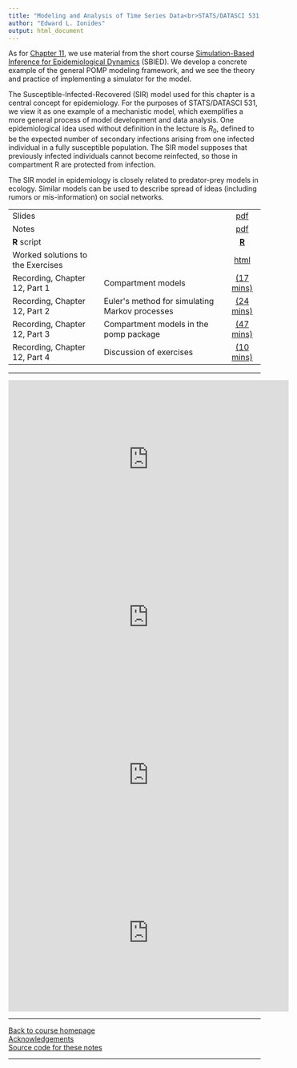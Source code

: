 ```yaml
---
title: "Modeling and Analysis of Time Series Data<br>STATS/DATASCI 531, Winter 2022<br>Chapter 12: Simulation of stochastic dynamic models"
author: "Edward L. Ionides"
output: html_document
---
```


As for [Chapter 11](../11/index.html), we use material from the short course [Simulation-Based Inference for Epidemiological Dynamics](https://kingaa.github.io/sbied/) (SBIED).  We develop a concrete example of the general POMP modeling framework, and we see the theory and practice of implementing a simulator for the model.

The Susceptible-Infected-Recovered (SIR) model used for this chapter is a central concept for epidemiology. For the purposes of STATS/DATASCI 531, we view it as one example of a mechanistic model, which exemplifies a more general process of model development and data analysis. One epidemiological idea used without definition in the lecture is $R_0$, defined to be the expected number of secondary infections arising from one infected individual in a fully susceptible population. The SIR model supposes that previously infected individuals cannot become reinfected, so those in compartment R are protected from infection.

The SIR model in epidemiology is closely related to predator-prey models in ecology. Similar models can be used to describe spread of ideas (including rumors or mis-information) on social networks. 

| | ||
|:---------------|:---------------|:------------------------:|
| Slides  | | [pdf](https://kingaa.github.io/sbied/stochsim/slides.pdf) |
| Notes   | | [pdf](https://kingaa.github.io/sbied/stochsim/notes.pdf) |
| **R** script  | | [**R**](https://kingaa.github.io/sbied/stochsim/main.R)                                                                   |
| Worked solutions to the Exercises | | [html](https://kingaa.github.io/sbied/stochsim/exercises.html)                    
| Recording, Chapter 12, Part 1  | Compartment models | [(17 mins)](https://youtu.be/l5YCll5qcP0) | 
| Recording, Chapter 12, Part 2  | Euler's method for simulating Markov processes | [(24 mins)](https://youtu.be/69F4oEjXkug) |
| Recording, Chapter 12, Part 3  | Compartment models in the pomp package | [(47 mins)](https://youtu.be/XmUQR1Bp8C4) |
| Recording, Chapter 12, Part 4  | Discussion of exercises | [(10 mins)](https://youtu.be/sNcNhvNY2Ro) |
-----------


<iframe width="560" height="315" src="https://www.youtube.com/embed/l5YCll5qcP0" frameborder="0" allow="accelerometer; autoplay; clipboard-write; encrypted-media; gyroscope; picture-in-picture" allowfullscreen></iframe>

<iframe width="560" height="315" src="https://www.youtube.com/embed/69F4oEjXkug" frameborder="0" allow="accelerometer; autoplay; clipboard-write; encrypted-media; gyroscope; picture-in-picture" allowfullscreen></iframe>

<iframe width="560" height="315" src="https://www.youtube.com/embed/XmUQR1Bp8C4" frameborder="0" allow="accelerometer; autoplay; clipboard-write; encrypted-media; gyroscope; picture-in-picture" allowfullscreen></iframe>

<iframe width="560" height="315" src="https://www.youtube.com/embed/sNcNhvNY2Ro" frameborder="0" allow="accelerometer; autoplay; clipboard-write; encrypted-media; gyroscope; picture-in-picture" allowfullscreen></iframe>

----------------------

[Back to course homepage](../index.html)  
[Acknowledgements](../acknowledge.html)  
[Source code for these notes](http://github.com/kingaa/sbied/tree/master/stochsim)


----------------------
